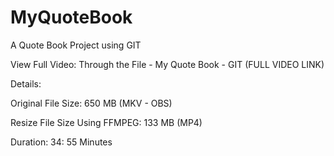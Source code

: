 # MyQuoteBook
A Quote Book Project using GIT

View Full Video: Through the File - My Quote Book - GIT (FULL VIDEO LINK)

Details:

Original File Size: 650 MB (MKV - OBS)

Resize File Size Using FFMPEG: 133 MB (MP4)

Duration: 34: 55 Minutes
